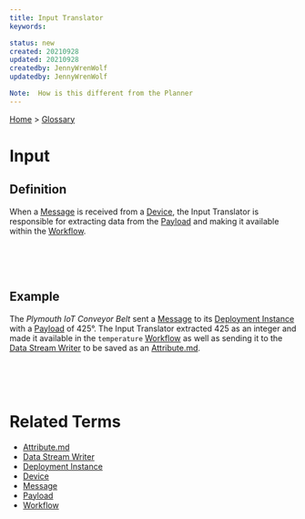 ```yaml
---
title: Input Translator
keywords: 

status: new
created: 20210928
updated: 20210928
createdby: JennyWrenWolf
updatedby: JennyWrenWolf

Note:  How is this different from the Planner
---
```

[Home](../Index.md) > [Glossary](./Index.md)

# Input
## Definition
When a [Message](./Message.md) is received from a [Device](./Device.md), the Input Translator is responsible for extracting data from the [Payload](./Payload.md) and making it available within the [Workflow](./Workflow.md).  



<br>
<br>
<br>

## Example
The *Plymouth IoT Conveyor Belt* sent a [Message](./Message.md) to its [Deployment Instance](./DeploymentInstance.md) with a [Payload](./Payload) of 425°.  The Input Translator extracted 425 as an integer and made it available in the `temperature` [Workflow](./Workflow.md) as well as sending it to the [Data Stream Writer](./DataStreamWriter.md) to be saved as an [Attribute.md](./Attribute.md). 

<br>
<br>
<br>

# Related Terms
- [Attribute.md](./Attribute.md)
- [Data Stream Writer](./DataStreamWriter.md)
- [Deployment Instance](./DeploymentInstance.md)
- [Device](./Glosssary/Device.md)
- [Message](./Device/Message.md)
- [Payload](./Payload.md)
- [Workflow](./Workflow.md)